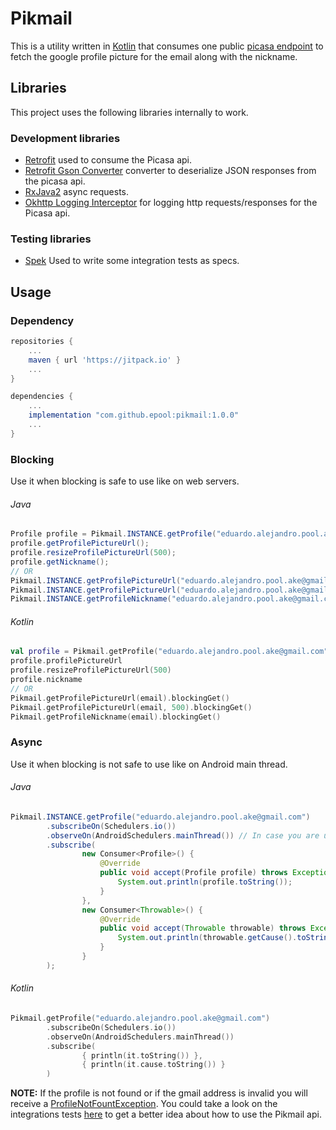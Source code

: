 # Pikmail

This is a utility written in [Kotlin](http://kotlinlang.org/) that consumes one public [picasa endpoint](http://picasaweb.google.com/data/entry/api/user/eduardo.alejandro.pool.ake@gmail.com?alt=json) to fetch the google profile picture for the email along with the nickname.

## Libraries

This project uses the following libraries internally to work.

### Development libraries

- [Retrofit](http://square.github.io/retrofit/) used to consume the Picasa api.
- [Retrofit Gson Converter](https://github.com/square/retrofit/tree/master/retrofit-converters/gson) converter to deserialize JSON responses from the picasa api.
- [RxJava2](https://github.com/ReactiveX/RxJava) async requests.
- [Okhttp Logging Interceptor](https://github.com/ReactiveX/RxJava) for logging http requests/responses for the Picasa api.

### Testing libraries

- [Spek](http://spekframework.org/) Used to write some integration tests as specs.

## Usage

### Dependency

```groovy
repositories {
    ...
    maven { url 'https://jitpack.io' }
    ...
}

dependencies {
    ...
    implementation "com.github.epool:pikmail:1.0.0"
    ...
}
```

### Blocking

Use it when blocking is safe to use like on web servers.

###### Java

```java
Profile profile = Pikmail.INSTANCE.getProfile("eduardo.alejandro.pool.ake@gmail.com").blockingGet();
profile.getProfilePictureUrl();
profile.resizeProfilePictureUrl(500);
profile.getNickname();
// OR
Pikmail.INSTANCE.getProfilePictureUrl("eduardo.alejandro.pool.ake@gmail.com", null).blockingGet();
Pikmail.INSTANCE.getProfilePictureUrl("eduardo.alejandro.pool.ake@gmail.com", 500).blockingGet();
Pikmail.INSTANCE.getProfileNickname("eduardo.alejandro.pool.ake@gmail.com").blockingGet();
```

###### Kotlin

```kotlin
val profile = Pikmail.getProfile("eduardo.alejandro.pool.ake@gmail.com").blockingGet()
profile.profilePictureUrl
profile.resizeProfilePictureUrl(500)
profile.nickname
// OR
Pikmail.getProfilePictureUrl(email).blockingGet()
Pikmail.getProfilePictureUrl(email, 500).blockingGet()
Pikmail.getProfileNickname(email).blockingGet()
```

### Async

Use it when blocking is not safe to use like on Android main thread.

###### Java

```java
Pikmail.INSTANCE.getProfile("eduardo.alejandro.pool.ake@gmail.com")
        .subscribeOn(Schedulers.io())
        .observeOn(AndroidSchedulers.mainThread()) // In case you are using it on Android or use any other scheduler you need
        .subscribe(
                new Consumer<Profile>() {
                    @Override
                    public void accept(Profile profile) throws Exception {
                        System.out.println(profile.toString());
                    }
                },
                new Consumer<Throwable>() {
                    @Override
                    public void accept(Throwable throwable) throws Exception {
                        System.out.println(throwable.getCause().toString());
                    }
                }
        );
```

###### Kotlin

```kotlin
Pikmail.getProfile("eduardo.alejandro.pool.ake@gmail.com")
        .subscribeOn(Schedulers.io())
        .observeOn(AndroidSchedulers.mainThread())
        .subscribe(
                { println(it.toString()) },
                { println(it.cause.toString()) }
        )
```

**NOTE:** If the profile is not found or if the gmail address is invalid you will receive a [ProfileNotFountException](https://github.com/epool/pikmail/blob/master/src/main/kotlin/com/nearsoft/pikmail/ProfileNotFountException.kt). You could take a look on the integrations tests [here](https://github.com/epool/pikmail/blob/master/src/test/kotlin/com/nearsoft/pikmail/PikmailTest.kt) to get a better idea about how to use the Pikmail api. 

